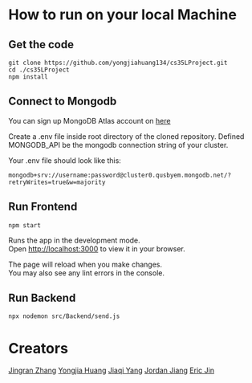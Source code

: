 # How to run on your local Machine

## Get the code

```
git clone https://github.com/yongjiahuang134/cs35LProject.git
cd ./cs35LProject
npm install
```

## Connect to Mongodb

You can sign up MongoDB Atlas account on [here](https://www.mongodb.com/atlas/database)

Create a .env file inside root directory of the cloned repository. Defined MONGODB_API be the mongodb connection string of your cluster.

Your .env file should look like this:

```
mongodb+srv://username:password@cluster0.qusbyem.mongodb.net/?retryWrites=true&w=majority
```

## Run Frontend

```
npm start
```

Runs the app in the development mode.\
Open [http://localhost:3000](http://localhost:3000) to view it in your browser.

The page will reload when you make changes.\
You may also see any lint errors in the console.

## Run Backend

```
npx nodemon src/Backend/send.js
```

# Creators

[Jingran Zhang](https://github.com/Mochimomomo)
[Yongjia Huang](https://github.com/yongjiahuang134)
[Jiaqi Yang](https://github.com/Jackiexxxx666)
[Jordan Jiang](https://github.com/joyuan02)
[Eric Jin](https://github.com/erikkkun)
